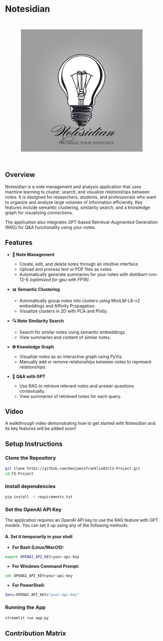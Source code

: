 # Notesidian

<br>
<p align="center">
  <img src="logo.png" alt="Notesidian Logo" width="400">
</p>
<br>

## Overview

Notesidian is a note management and analysis application that uses machine learning to cluster, search, and visualize relationships between notes. It is designed for researchers, students, and professionals who want to organize and analyze large volumes of information efficiently. Key features include semantic clustering, similarity search, and a knowledge graph for visualizing connections.

The application also integrates GPT-based Retrieval-Augmented Generation (RAG) for Q&A functionality using your notes.

## Features

- **📝 Note Management**

  - Create, edit, and delete notes through an intuitive interface.
  - Upload and process text or PDF files as notes.
  - Automatically generate summaries for your notes with distilbart-cnn-12-6 *(optimized for gpu with FP16)*.

- **📊 Semantic Clustering**

  - Automatically group notes into clusters using MiniLM-L6-v2 embeddings and Affinity Propagation.
  - Visualize clusters in 2D with PCA and Plotly.

- **🔍 Note Similarity Search**

  - Search for similar notes using semantic embeddings.
  - View summaries and content of similar notes.

- **🌐 Knowledge Graph**

  - Visualize notes as an interactive graph using PyVis.
  - Manually add or remove relationships between notes to represent relationships.

- **💬 Q&A with GPT**
  - Use RAG to retrieve relevant notes and answer questions contextually.
  - View summaries of retrieved notes for each query.

## Video

A walkthrough video demonstrating how to get started with Notesidian and its key features will be added soon!

## Setup Instructions

### Clone the Repository

```bash
git clone https://github.com/benjaminfranklin03/CS-Project.git
cd CS-Project
```

### Install dependencies

```bash
pip install -r requirements.txt
```

### Set the OpenAI API Key

The application requires an OpenAI API key to use the RAG feature with GPT models. You can set it up using any of the following methods:

#### A. Set it temporarily in your shell

- **For Bash (Linux/MacOS):**

```bash
export OPENAI_API_KEY=your-api-key
```

- **For Windows Command Prompt:**

```bash
set OPENAI_API_KEY=your-api-key
```

- **For PowerShell:**

```bash
$env:OPENAI_API_KEY="your-api-key"
```

### Running the App

```bash
streamlit run app.py
```

## Contribution Matrix
